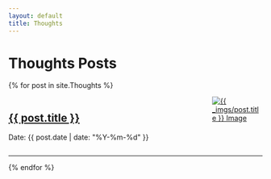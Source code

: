 ```yaml
---
layout: default
title: Thoughts
---
```


# Thoughts Posts

{% for post in site.Thoughts %}
<div style="display: flex; align-items: start;">
    <div style="flex-grow: 1;">
        <h2><a href="{{ post.url }}">{{ post.title }}</a></h2>
        <p>Date: {{ post.date | date: "%Y-%m-%d" }}</p>
    </div>
    <div>
        <a href="{{ post.url }}">
            <img src="{{ site.baseurl }}{{ post.image }}" alt="{{ _imgs/post.title }} Image" style="max-width:100px; max-height:100px;" />
        </a>
    </div>
</div>
<hr>
{% endfor %}
